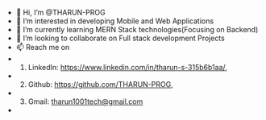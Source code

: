 - 👋 Hi, I’m @THARUN-PROG
- 👀 I’m interested in developing Mobile and Web Applications
- 🌱 I’m currently learning MERN Stack technologies(Focusing on Backend)
- 💞️ I’m looking to collaborate on Full stack development Projects
- 📫 Reach me on 
-    1. LinkedIn: https://www.linkedin.com/in/tharun-s-315b6b1aa/,
-    2. Github: https://github.com/THARUN-PROG,
-    3. Gmail: tharun1001tech@gmail.com
-     

<!---
THARUN-PROG/THARUN-PROG is a ✨ special ✨ repository because its `README.md` (this file) appears on your GitHub profile.
You can click the Preview link to take a look at your changes.
--->
